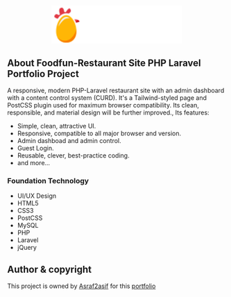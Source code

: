 <p align="center"><a href="https://foodfun-asraf2asif.000webhostapp.com" target="_blank"><img src="https://raw.githubusercontent.com/Asraf2asif/restaurant-site-laravel/master/public/assets/images/logo/logo2.png" width="300"></a></p>
<p></p>

## About Foodfun-Restaurant Site PHP Laravel Portfolio Project

A responsive, modern PHP-Laravel restaurant site with an admin dashboard with a content control 
system (CURD). It's a Tailwind-styled page and PostCSS plugin used for maximum browser compatibility. Its clean, responsible, and material design will be further improved., Its features:

- Simple, clean, attractive UI.
- Responsive, compatible to all major browser and version.
- Admin dashboad and admin control.
- Guest Login.
- Reusable, clever, best-practice coding.
- and more...

### Foundation Technology

- UI/UX Design
- HTML5
- CSS3
- PostCSS
- MySQL
- PHP
- Laravel
- jQuery

## Author & copyright

This project is owned by [Asraf2asif](https://github.com/Asraf2asif) for this [portfolio](https://asraf2asif-portfolio.vercel.app/)

